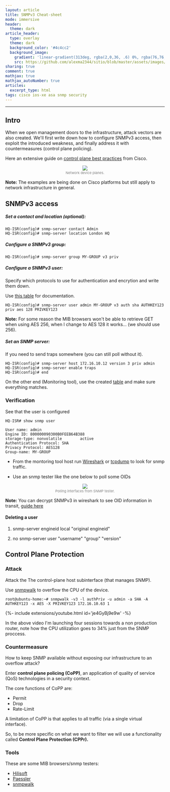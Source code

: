 ```yaml
---
layout: article
title: SNMPv3 Cheat-sheet
mode: immersive
header:
  theme: dark
article_header:
  type: overlay
  theme: dark
  background_color: '#4c4cc2'
  background_image:
    gradient: 'linear-gradient(313deg, rgba(2,0,36, .6) 0%, rgba(76,76,194, .6) 47%, rgba(0,212,255, .6) 100%)'
    src: https://github.com/alexma2344/sitio/blob/master/assets/images/rainbows.jpg?raw=true"
sharing: true
comment: true
mathjax: true
mathjax_autoNumber: true
articles:
  excerpt_type: html
tags: cisco ios-xe asa snmp security
---
```


<!--more-->

---

## Intro

When we open management doors to the infrastructure, attack vectors are also created. We'll first write down how to configure SNMPv3 access, then exploit the introduced weakness, and finally address it with countermeasures (control plane policing). 

Here an extensive guide on [control plane best practices](https://tools.cisco.com/security/center/resources/copp_best_practices) from Cisco.

<center><img src="https://github.com/alexma2344/sitio/blob/master/assets/images/device-planes.png?raw=true"></center>
<div style="text-align: center;">
    <span style="font-size:11px; color:grey">
        Network device planes. 
    </span>
</div>

**Note:** The examples are being done on Cisco platforms but still apply to network infrastructure in general.


## SNMPv3 access

##### Set a contact and location (optional):

	HQ-ISR(config)# snmp-server contact Admin
	HQ-ISR(config)# snmp-server location London HQ

##### Configure a SNMPv3 group:

	HQ-ISR(config)# snmp-server group MY-GROUP v3 priv

##### Configure a SNMPv3 user: 

Specify which protocols to use for authentication and encrytion and write them down.

Use [this table](https://github.com/alexma2344/sitio/tree/master/docs/assets/snmpv3-template) for documentation.


	HQ-ISR(config)# snmp-server user admin MY-GROUP v3 auth sha AUTHKEY123 priv aes 128 PRIVKEY123

**Note:** For some reason the MIB browsers won't be able to retrieve GET when using AES 256, when I change to AES 128 it works... (we should use 256).

##### Set an SNMP server:

If you need to send traps somewhere (you can still poll without it).

	HQ-ISR(config)# snmp-server host 172.16.10.12 version 3 priv admin
	HQ-ISR(config)# snmp-server enable traps 
	HQ-ISR(config)# end

On the other end (Monitoring tool), use the created [table](https://github.com/alexma2344/sitio/tree/master/docs/assets/snmpv3-template) and make sure everything matches.

### Verification

See that the user is configured

	HQ-ISR# show snmp user
	
	User name: admin
	Engine ID: 800000090300B0FEEB64B388
	storage-type: nonvolatile        active
	Authentication Protocol: SHA
	Privacy Protocol: AES128
	Group-name: MY-GROUP


- From the montoring tool host run [Wireshark](https://www.wireshark.org/) or [tcpdump](https://www.tcpdump.org/) to look for snmp traffic.

- Use an snmp tester like the one below to poll some OIDs

<center><img src="https://github.com/alexma2344/sitio/blob/master/assets/images/poll.PNG?raw=true"></center>
<div style="text-align: center;">
    <span style="font-size:11px; color:grey">
        Polling interfaces from SNMP tester.
    </span>
</div>

**Note:** You can decrypt SNMPv3 in wireshark to see OID information in transit, [guide here](https://hi.service-now.com/kb_view.do?sysparm_article=KB0716409)

#### Deleting a user

1. snmp-server engineid local "original engineid"

2. no snmp-server user "username" "group" "version"


## Control Plane Protection

### Attack

Attack the The control-plane host subinterface (that manages SNMP).

Use [snmpwalk](https://linux.die.net/man/1/snmpwalk) to overflow the CPU of the device.

	root@ubuntu-home:~# snmpwalk -v3 -l authPriv -u admin -a SHA -A AUTHKEY123 -x AES -X PRIVKEY123 172.16.10.63 1

<div>{%- include extensions/youtube.html id='je4GyBj9e9w' -%}</div>

In the above video I'm launching four sessions towards a non production router, note how the CPU utilization goes to 34% just from the SNMP proccess.

### Countermeasure

How to keep SNMP available without exposing our infrastructure to an overflow attack?

Enter **control plane policing (CoPP)**, an application of quality of service (QoS) technologies in a security context.

The core functions of CoPP are:

- Permit
- Drop
- Rate-Limit

A limitation of CoPP is that applies to all traffic (via a single virtual interface).

So, to be more specific on what we want to filter we will use a functionality called **Control Plane Protection (CPPr).**








### Tools

These are some MIB browsers/snmp testers:

- [Hilisoft](https://download.cnet.com/HiliSoft-MIB-Browser/3000-2651_4-10698289.html) 
- [Paessler](https://www.paessler.com/tools/snmptester)
- [snmpwalk](https://linux.die.net/man/1/snmpwalk)